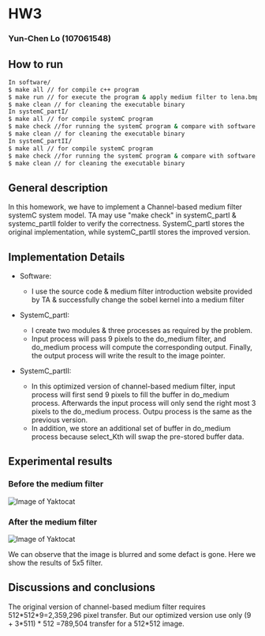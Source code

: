 # HW3
### Yun-Chen Lo (107061548)

## How to run
```bash
In software/ 
$ make all // for compile c++ program
$ make run // for execute the program & apply medium filter to lena.bmp
$ make clean // for cleaning the executable binary
In systemC_partI/
$ make all // for compile systemC program
$ make check //for running the systemC program & compare with software version of the code
$ make clean // for cleaning the executable binary
In systemC_partII/
$ make all // for compile systemC program
$ make check //for running the systemC program & compare with software version of the code
$ make clean // for cleaning the executable binary
```

## General description
In this homework, we have to implement a Channel-based medium filter systemC system model. 
TA may use "make check" in systemC\_partI \& systemc\_partII folder to verify the correctness. SystemC\_partI stores the original implementation, while systemC\_partII stores the improved version.


## Implementation Details
- Software: 
	- I use the source code & medium filter introduction website provided by TA & successfully change the sobel kernel into a medium filter


- SystemC\_partI:
	- I create two modules \& three processes as required by the problem.
	- Input process will pass 9 pixels to the do\_medium filter, and do\_medium process will compute the corresponding output. Finally, the output process will write the result to the image pointer.

- SystemC\_partII:
	- In this optimized version of channel-based medium filter, input process will first send 9 pixels to fill the buffer in do\_medium process. Afterwards the input process will only send the right most 3 pixels to the do\_medium process. Outpu process is the same as the previous version.
	- In addition, we store an additional set of buffer in do\_medium process because select\_Kth will swap the pre-stored buffer data.

## Experimental results
### Before the medium filter
 
![Image of Yaktocat](https://i.imgur.com/GhhChbU.png)

### After the medium filter

![Image of Yaktocat](https://i.imgur.com/nZgSpa5.png)

We can observe that the image is blurred and some defact is gone. Here we show the results of 5x5 filter.


## Discussions and conclusions
The original version of channel-based medium filter requires 512\*512\*9=2,359,296 pixel transfer. But our optimized version use only (9 + 3\*511) \* 512 =789,504 transfer for a 512\*512 image.